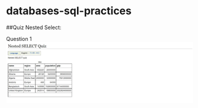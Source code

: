 # databases-sql-practices

##Quiz Nested Select:


Question 1  
![Nested Select Q1](./data/nested_select_quiz_1.JPG)
